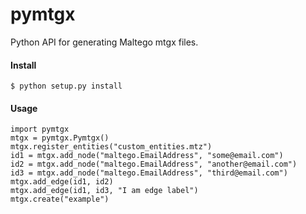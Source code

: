 pymtgx
======

Python API for generating Maltego mtgx files.

#### Install

<pre><code>$ python setup.py install</code></pre>

#### Usage

<pre><code>import pymtgx
mtgx = pymtgx.Pymtgx()
mtgx.register_entities("custom_entities.mtz")
id1 = mtgx.add_node("maltego.EmailAddress", "some@email.com")
id2 = mtgx.add_node("maltego.EmailAddress", "another@email.com")
id3 = mtgx.add_node("maltego.EmailAddress", "third@email.com")
mtgx.add_edge(id1, id2)
mtgx.add_edge(id1, id3, "I am edge label")
mtgx.create("example")</pre></code>
